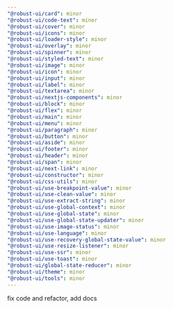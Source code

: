 ```yaml
---
"@robust-ui/card": minor
"@robust-ui/code-text": minor
"@robust-ui/cover": minor
"@robust-ui/icons": minor
"@robust-ui/loader-style": minor
"@robust-ui/overlay": minor
"@robust-ui/spinner": minor
"@robust-ui/styled-text": minor
"@robust-ui/image": minor
"@robust-ui/icon": minor
"@robust-ui/input": minor
"@robust-ui/label": minor
"@robust-ui/textarea": minor
"@robust-ui/nextjs-components": minor
"@robust-ui/block": minor
"@robust-ui/flex": minor
"@robust-ui/main": minor
"@robust-ui/menu": minor
"@robust-ui/paragraph": minor
"@robust-ui/button": minor
"@robust-ui/aside": minor
"@robust-ui/footer": minor
"@robust-ui/header": minor
"@robust-ui/span": minor
"@robust-ui/next-link": minor
"@robust-ui/constructor": minor
"@robust-ui/css-utils": minor
"@robust-ui/use-breakpoint-value": minor
"@robust-ui/use-clean-value": minor
"@robust-ui/use-extract-string": minor
"@robust-ui/use-global-context": minor
"@robust-ui/use-global-state": minor
"@robust-ui/use-global-state-updater": minor
"@robust-ui/use-image-status": minor
"@robust-ui/use-language": minor
"@robust-ui/use-recovery-global-state-value": minor
"@robust-ui/use-resize-listener": minor
"@robust-ui/use-ssr": minor
"@robust-ui/use-toast": minor
"@robust-ui/global-state-reducer": minor
"@robust-ui/theme": minor
"@robust-ui/tools": minor
---
```


fix code and refactor, add docs
